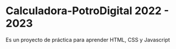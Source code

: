 # Calculadora-PotroDigital 2022 - 2023
Es un proyecto de práctica para aprender HTML, CSS y Javascript
